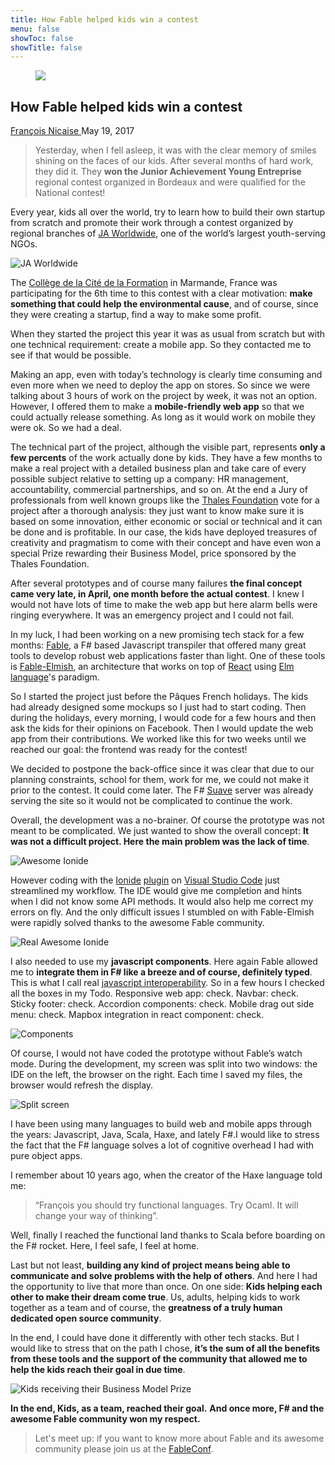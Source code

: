 ```yaml
---
title: How Fable helped kids win a contest
menu: false
showToc: false
showTitle: false
---
```


<div class="blog-post">

<figure class="image is-96x96 author-image">
    <img class="is-rounded" src="https://github.com/whitetigle.png">
</figure>

<h2 class="title is-size-3 has-text-weight-normal has-text-centered blog-title">
    How Fable helped kids win a contest
</h2>

<div class="tags has-addons is-justify-content-center">
    <a href="https://twitter.com/thewhitetigle" class="tag is-rounded is-medium is-primary">
        François Nicaise
    </a>
    <span class="tag is-rounded is-medium ">
        May 19, 2017
    </span>
</div>

> Yesterday, when I fell asleep, it was with the clear memory of smiles shining on the faces of our kids. After several months of hard work, they did it. They **won the Junior Achievement Young Entreprise** regional contest organized in Bordeaux and were qualified for the National contest!

Every year, kids all over the world, try to learn how to build their own startup from scratch and promote their work through a contest organized by regional branches of [JA Worldwide](https://www.jaworldwide.org/aboutja/), one of the world’s largest youth-serving NGOs.

![JA Worldwide](/static/img/blog/jaworldwide.jpg)

The [Collège de la Cité de la Formation](http://www.collegecitescolaire.com/) in Marmande, France was participating for the 6th time to this contest with a clear motivation: **make something that could help the environmental cause**, and of course, since they were creating a startup, find a way to make some profit.

When they started the project this year it was as usual from scratch but with one technical requirement: create a mobile app. So they contacted me to see if that would be possible.

Making an app, even with today’s technology is clearly time consuming and even more when we need to deploy the app on stores. So since we were talking about 3 hours of work on the project by week, it was not an option.
However, I offered them to make a **mobile-friendly web app** so that we could actually release something. As long as it would work on mobile they were ok. So we had a deal.

The technical part of the project, although the visible part, represents **only a few percents** of the work actually done by kids.
They have a few months to make a real project with a detailed business plan and take care of every possible subject relative to setting up a company: HR management, accountability, commercial partnerships, and so on.
At the end a Jury of professionals from well known groups like the [Thales Foundation](http://foundation.thalesgroup.com/) vote for a project after a thorough analysis: they just want to know make sure it is based on some innovation, either economic or social or technical and it can be done and is profitable.
In our case, the kids have deployed treasures of creativity and pragmatism to come with their concept and have even won a special Prize rewarding their Business Model, price sponsored by the Thales Foundation.

After several prototypes and of course many failures **the final concept came very late, in April, one month before the actual contest**. I knew I would not have lots of time to make the web app but here alarm bells were ringing everywhere. It was an emergency project and I could not fail.

In my luck, I had been working on a new promising tech stack for a few months: [Fable](http://fable.io/), a F# based Javascript transpiler that offered many great tools to develop robust web applications faster than light. One of these tools is [Fable-Elmish](https://fable-elmish.github.io/elmish/), an architecture that works on top of [React](https://facebook.github.io/react/) using [Elm language](http://elm-lang.org/)'s paradigm.

So I started the project just before the Pâques French holidays. The kids had already designed some mockups  so I just had to start coding. Then during the holidays, every morning, I would code for a few hours and then ask the kids for their opinions on Facebook. Then I would update the web app from their contributions.
We worked like this for two weeks until we reached our goal: the frontend was ready for the contest!

We decided to postpone the back-office since it was clear that due to our planning constraints, school for them, work for me, we could not make it prior to the contest. It could come later. The F# [Suave](https://suave.io/) server was already serving the site so it would not be complicated to continue the work.

Overall, the development was a no-brainer.
Of course the prototype was not meant to be complicated. We just wanted to show the overall concept: **It was not a difficult project. Here the main problem was the lack of time**.

![Awesome Ionide](/static/img/blog/ionide.png)

However coding with the [Ionide](http://ionide.io/) [plugin](https://marketplace.visualstudio.com/items?itemName=Ionide.Ionide-fsharp) on [Visual Studio Code](https://code.visualstudio.com/) just streamlined my workflow. The IDE would give me completion and hints when I did not know some API methods. It would also help me correct my errors on fly. And the only difficult issues I stumbled on with Fable-Elmish were rapidly solved thanks to the awesome Fable community.

![Real Awesome Ionide](/static/img/blog/ionide_vscode.png)

I also needed to use my **javascript components**. Here again Fable allowed me to **integrate them in F# like a breeze and of course, definitely typed**. This is what I call real [javascript interoperability](https://medium.com/fable-compiler/f-interop-with-javascript-in-fable-the-complete-guide-ccc5b896a59f).
So in a few hours I checked all the boxes in my Todo. Responsive web app: check. Navbar: check. Sticky footer: check. Accordion components: check. Mobile drag out side menu: check. Mapbox integration in react component: check.

![Components](/static/img/blog/shot0.png)

Of course, I would not have coded the prototype without Fable’s watch mode. During the development, my screen was split into two windows: the IDE on the left, the browser on the right. Each time I saved my files, the browser would refresh the display.

![Split screen](/static/img/blog/splitscreen.png)

I have been using many languages to build web and mobile apps through the years: Javascript, Java, Scala, Haxe, and lately F#.I would like to stress the fact that the F# language solves a lot of cognitive overhead I had with pure object apps.

I remember about 10 years ago, when the creator of the Haxe language told me:
>“François you should try functional languages. Try Ocaml. It will change your way of thinking”.

Well, finally I reached the functional land thanks to Scala before boarding on the F# rocket. Here, I feel safe, I feel at home.

Last but not least, **building any kind of project means being able to communicate and solve problems with the help of others**.
And here I had the opportunity to live that more than once. On one side: **Kids helping each other to make their dream come true**. Us, adults, helping kids to work together as a team and of course, the **greatness of a truly human dedicated open source community**.

In the end, I could have done it differently with other tech stacks. But I would like to stress that on the path I chose, **it’s the sum of all the benefits from these tools and the support of the community that allowed me to help the kids reach their goal in due time**.

![Kids receiving their Business Model Prize](/static/img/blog/winners.png)

**In the end, Kids, as a team, reached their goal.**
**And once more, F# and the awesome Fable community won my respect.**

>Let's meet up: if you want to know more about Fable and its awesome community please join us at the [FableConf](https://www.eventbrite.es/e/fableconf-bordeaux-tickets-34089709238).

</div>
